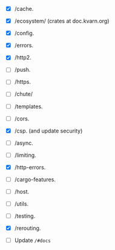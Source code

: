 - [x] /cache.
- [x] /ecosystem/ (crates at doc.kvarn.org)
- [x] /config.
- [x] /errors.
- [x] /http2.
- [ ] /push.
- [ ] /https.
- [ ] /chute/
- [ ] /templates.
- [ ] /cors.
- [x] /csp. (and update security)
- [ ] /async.
- [ ] /limiting.
- [x] /http-errors.
- [ ] /cargo-features.
- [ ] /host.
- [ ] /utils.
- [ ] /testing.
- [x] /rerouting.

- [ ] Update `/#docs`
